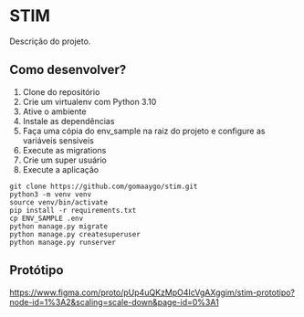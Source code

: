 # STIM
Descrição do projeto.

## Como desenvolver?

1. Clone do repositório
2. Crie um virtualenv com Python 3.10
3. Ative o ambiente
4. Instale as dependências
5. Faça uma cópia do env_sample na raiz do projeto e configure as variáveis sensiveis
6. Execute as migrations
7. Crie um super usuário
8. Execute a aplicação

```console
git clone https://github.com/gomaaygo/stim.git
python3 -m venv venv
source venv/bin/activate
pip install -r requirements.txt
cp ENV_SAMPLE .env
python manage.py migrate
python manage.py createsuperuser
python manage.py runserver
```

## Protótipo
https://www.figma.com/proto/pUp4uQKzMpO4IcVgAXggim/stim-prototipo?node-id=1%3A2&scaling=scale-down&page-id=0%3A1
